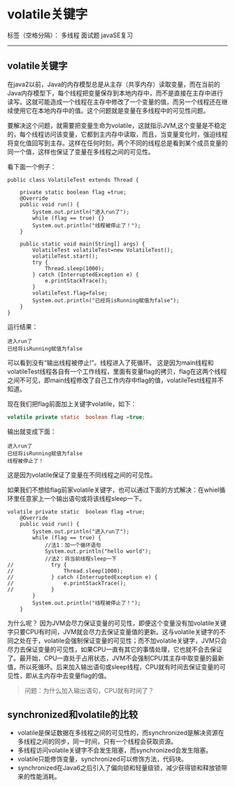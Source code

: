 ﻿# volatile关键字

标签（空格分隔）： 多线程 面试题 javaSE复习

---

## volatile关键字


在java2以前，Java的内存模型总是从主存（共享内存）读取变量，而在当前的Java内存模型下，每个线程把变量保存到本地内存中，而不是直接在主存中进行读写。这就可能造成一个线程在主存中修改了一个变量的值，而另一个线程还在继续使用它在本地内存中的值。这个问题就是变量在多线程中的可见性问题。

要解决这个问题，就需要把变量生命为volatile，这就指示JVM,这个变量是不稳定的，每个线程访问该变量，它都到主内存中读取，而且，当变量变化时，强迫线程将变化值回写到主存。这样在任何时刻，两个不同的线程总是看到某个成员变量的同一个值，这样也保证了变量在多线程之间的可见性。

看下面一个例子：
```
public class VolatileTest extends Thread {

    private static boolean flag =true;
    @Override
    public void run() {
        System.out.println("进入run了");
        while (flag == true) {}
        System.out.println("线程被停止了！");
    }

    public static void main(String[] args) {
        VolatileTest volatileTest=new VolatileTest();
        volatileTest.start();
        try {
            Thread.sleep(1000);
        } catch (InterruptedException e) {
            e.printStackTrace();
        }
        volatileTest.flag=false;
        System.out.println("已经将isRunning赋值为false");
    }
}
```
运行结果：
```
进入run了
已经将isRunning赋值为false
```
可以看到没有“输出线程被停止!”。线程进入了死循环。
这是因为main线程和volatileTest线程各自有一个工作线程，里面有变量flag的拷贝，flag在这两个线程之间不可见，即main线程修改了自己工作内存中flag的值，volatileTest线程并不知道。

现在我们把flag前面加上关键字volatile，如下：
```java
volatile private static  boolean flag =true;
```
输出就变成下面：
```
进入run了
已经将isRunning赋值为false
线程被停止了！
```
这是因为volatile保证了变量在不同线程之间的可见性。

如果我们不想给flag前家volatile关键字，也可以通过下面的方式解决：在whiel循环里任意家上一个输出语句或将该线程sleep一下。
```
volatile private static  boolean flag =true;
    @Override
    public void run() {
        System.out.println("进入run了");
        while (flag == true) {
            //法1：加一个循环语句
            System.out.println("hello world");
            //法2：将当前线程sleep一下
//            try {
//                Thread.sleep(1000);
//            } catch (InterruptedException e) {
//                e.printStackTrace();
//            }
        }
        System.out.println("线程被停止了！");
    }
```
为什么呢？
因为JVM会尽力保证变量的可见性，即便这个变量没有加volatile关键字只要CPU有时间，JVM就会尽力去保证变量值的更新。这与volatile关键字的不同之处在于，volatile会强制保证变量的可见性；而不加volatile关键字，JVM只会尽力去保证变量的可见性，如果CPU一直有其它的事情处理，它也就不会去保证了。最开始，CPU一直处于占用状态，JVM不会强制CPU其主存中取变量的最新值，所以死循环。后来加入输出语句或sleep线程，CPU就有时间去保证变量的可见性，即从主内存中去变量flag的值。

>问题：为什么加入输出语句，CPU就有时间了？


## synchronized和volatile的比较

* volatile是保证数据在多线程之间的可见性的，而synchronized是解决资源在多线程之间的同步，同一时间，只有一个线程会获取资源。
* 多线程访问volatile关键字不会发生阻塞，而synchronized会发生阻塞。
* volatile只能修饰变量，synchronized可以修饰方法，代码块。
* synchronized在Java6之后引入了偏向锁和轻量级锁，减少获得锁和释放锁带来的性能消耗。















